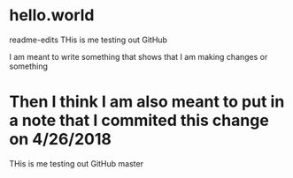 # hello.world
 readme-edits
THis is me testing out GitHub

I am meant to write something that shows that I am making changes or something

Then I think I am also meant to put in a note that I commited this change on 4/26/2018
=======
THis is me testing out GitHub
master
